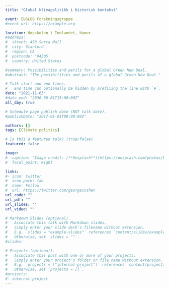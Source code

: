 ```yaml
---
title: "Global klimapolitikk i historisk kontekst"

event: EUGLOB Forskningsgruppe
#event_url: https://example.org

location: Høgskolen i Innlandet, Hamar
#address:
#  street: 450 Serra Mall
#  city: Stanford
#  region: CA
#  postcode: '94305'
#  country: United States

#summary: Possibilities and perils for a global Green New Deal.
#abstract: "The possibilities and perils of a global Green New Deal."

# Talk start and end times.
#   End time can optionally be hidden by prefixing the line with `#`.
date: "2021-11-03"
#date_end: "2030-06-01T15:00:00Z"
all_day: true

# Schedule page publish date (NOT talk date).
#publishDate: "2017-01-01T00:00:00Z"

authors: []
tags: [Climate politics]

# Is this a featured talk? (true/false)
featured: false

image:
#  caption: 'Image credit: [**Unsplash**](https://unsplash.com/photos/bzdhc5b3Bxs)'
#  focal_point: Right

links:
#- icon: twitter
#  icon_pack: fab
#  name: Follow
#  url: https://twitter.com/georgecushen
url_code: ""
url_pdf: ""
url_slides: ""
url_video: ""

# Markdown Slides (optional).
#   Associate this talk with Markdown slides.
#   Simply enter your slide deck's filename without extension.
#   E.g. `slides = "example-slides"` references `content/slides/example-slides.md`.
#   Otherwise, set `slides = ""`.
#slides: 

# Projects (optional).
#   Associate this post with one or more of your projects.
#   Simply enter your project's folder or file name without extension.
#   E.g. `projects = ["internal-project"]` references `content/project/deep-learning/index.md`.
#   Otherwise, set `projects = []`.
#projects:
#- internal-project
---
```

